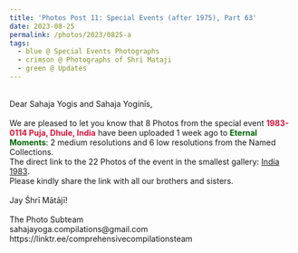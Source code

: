 ```yaml
---
title: 'Photos Post 11: Special Events (after 1975), Part 63'
date: 2023-08-25
permalink: /photos/2023/0825-a
tags:
  - blue @ Special Events Photographs
  - crimson @ Photographs of Shri Mataji
  - green @ Updates
---
```


<p>
<br>
Dear Sahaja Yogis and Sahaja Yoginīs,<br>
<br>
We are pleased to let you know that 8 Photos from the special event <font color="Crimson"><b>1983-0114 Puja, Dhule, India</b></font> have been uploaded 1 week ago to <font color="DarkGreen"><b>Eternal Moments</b></font>: 2 medium resolutions and 6 low resolutions from the Named Collections.<br>
The direct link to the 22 Photos of the event in the smallest gallery: <a href="https://eternalmoments.smugmug.com/Countries/India/1983"> India 1983</a>.<br>
Please kindly share the link with all our brothers and sisters.<br>
<br>
Jay Śhrī Mātājī!<br>
<br>
The Photo Subteam<br>
sahajayoga.compilations@gmail.com<br>
https://linktr.ee/comprehensivecompilationsteam<br>
</p>